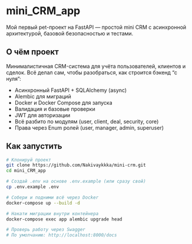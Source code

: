 # mini_CRM_app

Мой первый pet-проект на FastAPI — простой mini CRM с асинхронной архитектурой, базовой безопасностью и тестами.

## О чём проект

Минималистичная CRM-система для учёта пользователей, клиентов и сделок. Всё делал сам, чтобы разобраться, как строится бэкенд “с нуля”:  
- Асинхронный FastAPI + SQLAlchemy (async)  
- Alembic для миграций  
- Docker и Docker Compose для запуска  
- Валидация и базовые проверки  
- JWT для авторизации  
- Всё разбито по модулям (user, client, deal, security, core)  
- Права через Enum ролей (user, manager, admin, superuser)

## Как запустить

```bash
# Клонируй проект
git clone https://github.com/Nakivaykkka/mini-crm.git
cd mini_CRM_app

# Создай .env на основе .env.example (или сразу свой)
cp .env.example .env

# Собери и подними всё через Docker
docker-compose up --build -d

# Накати миграции внутри контейнера
docker-compose exec app alembic upgrade head

# Проверь работу через Swagger
# По умолчанию: http://localhost:8000/docs
